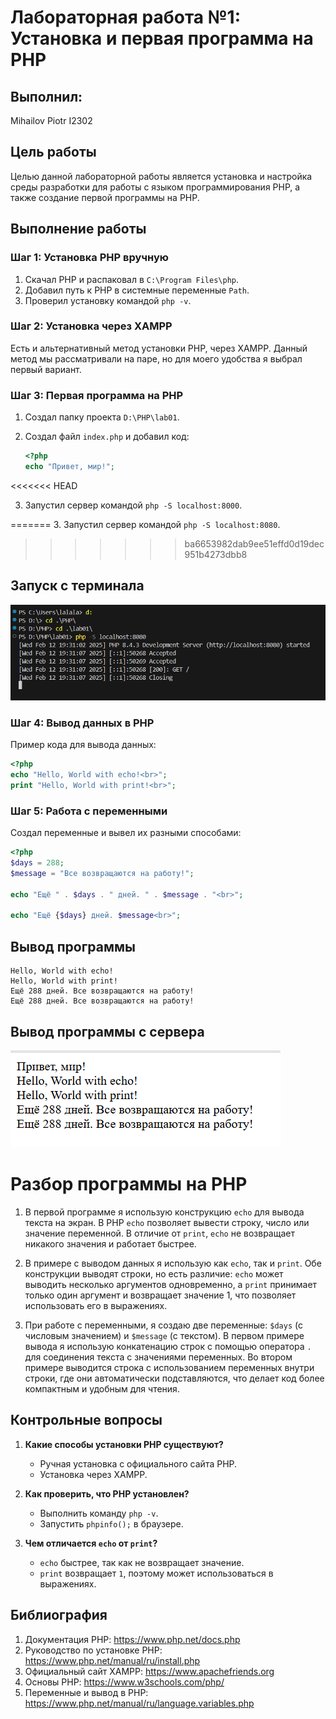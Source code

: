 # Лабораторная работа №1: Установка и первая программа на PHP

## Выполнил:

Mihailov Piotr I2302

## Цель работы

Целью данной лабораторной работы является установка и настройка среды разработки для работы с языком программирования PHP, а также создание первой программы на PHP.

## Выполнение работы

### Шаг 1: Установка PHP вручную

1. Скачал PHP и распаковал в `C:\Program Files\php`.
2. Добавил путь к PHP в системные переменные `Path`.
3. Проверил установку командой `php -v`.

### Шаг 2: Установка через XAMPP

Есть и альтернативный метод установки PHP, через XAMPP. Данный метод мы рассматривали на паре, но для моего удобства я выбрал первый вариант.

### Шаг 3: Первая программа на PHP

1. Создал папку проекта `D:\PHP\lab01`.
2. Создал файл `index.php` и добавил код:

   ```php
   <?php
   echo "Привет, мир!";
   ```
<<<<<<< HEAD

3. Запустил сервер командой `php -S localhost:8000`.

=======
3. Запустил сервер командой `php -S localhost:8080`.
>>>>>>> ba6653982dab9ee51effd0d19dec951b4273dbb8
## Запуск с терминала

![Запуск терминала](images/terminal.png)

### Шаг 4: Вывод данных в PHP

Пример кода для вывода данных:

```php
<?php
echo "Hello, World with echo!<br>";
print "Hello, World with print!<br>";
```

### Шаг 5: Работа с переменными

Создал переменные и вывел их разными способами:

```php
<?php
$days = 288;
$message = "Все возвращаются на работу!";

echo "Ещё " . $days . " дней. " . $message . "<br>";

echo "Ещё {$days} дней. $message<br>";
```

## Вывод программы

```Привет, мир!
Hello, World with echo!
Hello, World with print!
Ещё 288 дней. Все возвращаются на работу!
Ещё 288 дней. Все возвращаются на работу!
```

## Вывод программы с сервера

![Вывод с сервера](images/server.png)

# Разбор программы на PHP

1. В первой программе я использую конструкцию `echo` для вывода текста на экран. В PHP `echo` позволяет вывести строку, число или значение переменной. В отличие от `print`, `echo` не возвращает никакого значения и работает быстрее.

2. В примере с выводом данных я использую как `echo`, так и `print`. Обе конструкции выводят строки, но есть различие: `echo` может выводить несколько аргументов одновременно, а `print` принимает только один аргумент и возвращает значение 1, что позволяет использовать его в выражениях.

3. При работе с переменными, я создаю две переменные: `$days` (с числовым значением) и `$message` (с текстом). В первом примере вывода я использую конкатенацию строк с помощью оператора `.` для соединения текста с значениями переменных. Во втором примере выводится строка с использованием переменных внутри строки, где они автоматически подставляются, что делает код более компактным и удобным для чтения.




## Контрольные вопросы
1. **Какие способы установки PHP существуют?**
   - Ручная установка с официального сайта PHP.
   - Установка через XAMPP.

2. **Как проверить, что PHP установлен?**
   - Выполнить команду `php -v`.
   - Запустить  `phpinfo();` в браузере.

3. **Чем отличается `echo` от `print`?**
   - `echo` быстрее, так как не возвращает значение.
   - `print` возвращает `1`, поэтому может использоваться в выражениях.

## Библиография
1. Документация PHP: https://www.php.net/docs.php
2. Руководство по установке PHP: https://www.php.net/manual/ru/install.php
3. Официальный сайт XAMPP: https://www.apachefriends.org
4. Основы PHP: https://www.w3schools.com/php/
5. Переменные и вывод в PHP: https://www.php.net/manual/ru/language.variables.php
